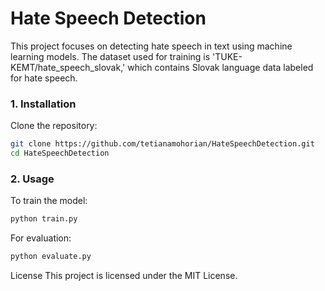 # Hate Speech Detection

This project focuses on detecting hate speech in text using machine learning models. The dataset used for training is 'TUKE-KEMT/hate_speech_slovak,' which contains Slovak language data labeled for hate speech.

### 1. Installation
 Clone the repository:

```bash
git clone https://github.com/tetianamohorian/HateSpeechDetection.git
cd HateSpeechDetection
```


### 2. Usage
To train the model:

```bash
python train.py
```

For evaluation:

```bash
python evaluate.py
```
License
This project is licensed under the MIT License.
